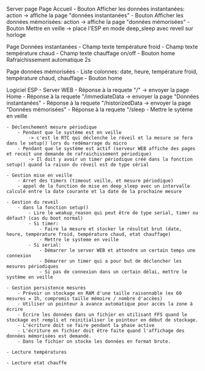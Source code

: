 Server page
Page Accueil
    - Bouton Afficher les données instantanées: action -> affiche la page "données instantanées"
    - Bouton Afficher les données mémorisées: action -> affiche la page "données mémorisées"
    - Bouton Mettre en veille -> place l'ESP en mode deep_sleep avec reveil sur horloge

Page Données instantanées
    - Champ texte température froid
    - Champ texte température chaud
    - Champ texte chauffage on/off
    - Bouton home
    Rafraichissement automatique 2s

Page données mémorisées
    - Liste colonnes: date, heure, température froid, température chaud, chauffage
    - Bouton home 


Logiciel ESP 
    - Server WEB
        - Réponse à la requete "/"
            -> envoyer la page Home
        - Réponse à la requete "/immediateData
            -> envoyer la page "Données instantanées"
        - Réponse à la requete "/historizedData
            -> envoyer la page "Données mémorisées"
        - Réponse à la requete "/sleep
            - Mettre le sytème en veille

    - Déclenchement mesure périodique
        - Pendant que le système est en veille
            -> c'est le RTC qui déclenche le réveil et la mesure se fera dans le setup() lors du redémarrage du micro
        - Pendant que le système est actif (serveur WEB affiche des pages et recoit une demande de rafraichissement périodique)
            -> Il doit y avoir un timer périodique créé dans la fonction setup() quand la raison du réveil est de type sérial

    - Gestion mise en veille
        - Arret des timers (timeout veille, et mesure périodique)
        - appel de la function de mise en deep_sleep avec un intervalle calculé entre la date courante et la date de la prochaine mesure

    - Gestion du reveil
        - dans la fonction setup()
            - Lire le weakup_reason qui peut être de type serial, timer ou défaut? (cas du boot normal)
            - Si timer:
                - Faire la mesure et stocker le résultat brut (date, heure, température froid, température chaud, etat chauffage)
                - Mettre le systeme en veille
            - Si serial:
                - Démarrer le server WEB et attendre un certain temps une connexion
                - Démarrer un timer qui a pour but de déclencher les mesures périodiques
                - Si pas de connexion dans un certain délai, mettre le système en veille

    - Gestion persistence mesures
        - Prévoir un stockage en RAM d'une taille raisonnable (ex 60 mesures = 1h, compromis taille mémoire / nombre d'accèes)
        - Utiliser un pointeur à avance automatique pour accès la zone à écrire
        - Ecrire les données dans un fichier en utilisant FFS quand le stockage est rempli et reinitialiser le pointeur en début de stockage.
        - L'écriture doit se faire pendant la phase active
        - L'écriture en fichier doit être faite quand l'affichage des données mémorisées est demandé.
        - Dans le fichier on stocke les données en format brute.

    - Lecture températures

    - Lecture etat chauffe
